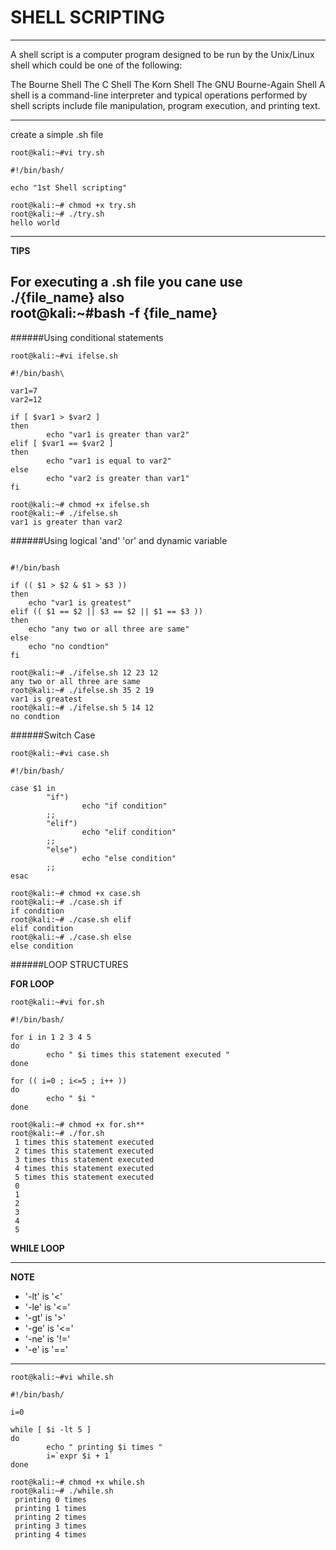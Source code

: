 # SHELL SCRIPTING

---

A shell script is a computer program designed to be run by the Unix/Linux shell which could be one of the following:

The Bourne Shell
The C Shell
The Korn Shell
The GNU Bourne-Again Shell
A shell is a command-line interpreter and typical operations performed by shell scripts include file manipulation, program execution, and printing text.

---

create a simple .sh file

```
root@kali:~#vi try.sh

#!/bin/bash/

echo "1st Shell scripting"

root@kali:~# chmod +x try.sh
root@kali:~# ./try.sh
hello world
```
---
**TIPS**

For executing a .sh file you cane use ./{file_name}
also\
root@kali:~#bash -f {file_name}
---

######Using conditional statements

```
root@kali:~#vi ifelse.sh

#!/bin/bash\

var1=7
var2=12

if [ $var1 > $var2 ]
then
        echo "var1 is greater than var2"
elif [ $var1 == $var2 ]
then
        echo "var1 is equal to var2"
else
        echo "var2 is greater than var1"
fi

root@kali:~# chmod +x ifelse.sh
root@kali:~# ./ifelse.sh
var1 is greater than var2

```
######Using logical 'and' 'or' and dynamic variable

```

#!/bin/bash

if (( $1 > $2 & $1 > $3 ))
then
	echo "var1 is greatest"
elif (( $1 == $2 || $3 == $2 || $1 == $3 ))
then
	echo "any two or all three are same"
else
	echo "no condtion"
fi

root@kali:~# ./ifelse.sh 12 23 12
any two or all three are same
root@kali:~# ./ifelse.sh 35 2 19
var1 is greatest
root@kali:~# ./ifelse.sh 5 14 12
no condtion

```
######Switch Case

```
root@kali:~#vi case.sh

#!/bin/bash/

case $1 in
        "if")
                echo "if condition"
        ;;
        "elif")
                echo "elif condition"
        ;;
        "else")
                echo "else condition"
        ;;
esac

root@kali:~# chmod +x case.sh
root@kali:~# ./case.sh if
if condition
root@kali:~# ./case.sh elif
elif condition
root@kali:~# ./case.sh else
else condition

```

######LOOP STRUCTURES

**FOR LOOP**

```
root@kali:~#vi for.sh

#!/bin/bash/

for i in 1 2 3 4 5
do
        echo " $i times this statement executed "
done

for (( i=0 ; i<=5 ; i++ ))
do
        echo " $i "
done

root@kali:~# chmod +x for.sh**
root@kali:~# ./for.sh
 1 times this statement executed
 2 times this statement executed
 3 times this statement executed
 4 times this statement executed
 5 times this statement executed
 0
 1
 2
 3
 4
 5

 ```
**WHILE LOOP**

---
**NOTE**
- '-lt' is '<'
- '-le' is '<='
- '-gt' is '>'
- '-ge' is '<='
- '-ne' is '!='
- '-e'  is '=='

---

```
root@kali:~#vi while.sh

#!/bin/bash/

i=0

while [ $i -lt 5 ]
do
        echo " printing $i times "
        i=`expr $i + 1`
done

root@kali:~# chmod +x while.sh
root@kali:~# ./while.sh
 printing 0 times
 printing 1 times
 printing 2 times
 printing 3 times
 printing 4 times

 ```
